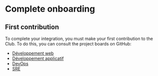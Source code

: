 # Complete onboarding

## First contribution

To complete your integration, you must make your first contribution to the
Club. To do this, you can consult the project boards on GitHub:

- [Développement web](https://github.com/orgs/ClubCedille/projects/13)
- [Développement applicatif](https://github.com/orgs/ClubCedille/projects/12)
- [DevOps](https://github.com/orgs/ClubCedille/projects/14)
- [SRE](https://github.com/orgs/ClubCedille/projects/16/views/1)
